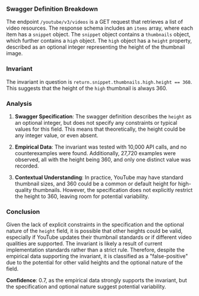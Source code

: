 ### Swagger Definition Breakdown

The endpoint `/youtube/v3/videos` is a GET request that retrieves a list of video resources. The response schema includes an `items` array, where each item has a `snippet` object. The `snippet` object contains a `thumbnails` object, which further contains a `high` object. The `high` object has a `height` property, described as an optional integer representing the height of the thumbnail image.

### Invariant

The invariant in question is `return.snippet.thumbnails.high.height == 360`. This suggests that the height of the `high` thumbnail is always 360.

### Analysis

1. **Swagger Specification**: The swagger definition describes the `height` as an optional integer, but does not specify any constraints or typical values for this field. This means that theoretically, the height could be any integer value, or even absent.

2. **Empirical Data**: The invariant was tested with 10,000 API calls, and no counterexamples were found. Additionally, 27,720 examples were observed, all with the height being 360, and only one distinct value was recorded.

3. **Contextual Understanding**: In practice, YouTube may have standard thumbnail sizes, and 360 could be a common or default height for high-quality thumbnails. However, the specification does not explicitly restrict the height to 360, leaving room for potential variability.

### Conclusion

Given the lack of explicit constraints in the specification and the optional nature of the `height` field, it is possible that other heights could be valid, especially if YouTube updates their thumbnail standards or if different video qualities are supported. The invariant is likely a result of current implementation standards rather than a strict rule. Therefore, despite the empirical data supporting the invariant, it is classified as a "false-positive" due to the potential for other valid heights and the optional nature of the field.

**Confidence**: 0.7, as the empirical data strongly supports the invariant, but the specification and optional nature suggest potential variability.
